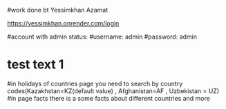 #work done bt Yessimkhan Azamat

https://yessimkhan.onrender.com/login

#account with admin status:
#username: admin
#password: admin
# test text 1

#in holidays of countries page you need to search by country codes(Kazakhstan=KZ(default value) , Afghanistan=AF , Uzbekistan = UZ)
#in page facts there is a some facts about different countries and more
